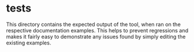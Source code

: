 # tests

This directory contains the expected output of the tool, when ran on the respective documentation examples. This helps to prevent regressions and makes it fairly easy to demonstrate any issues found by simply editing the existing examples.
